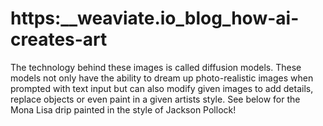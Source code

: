 # https:\_\_weaviate.io_blog_how-ai-creates-art

The technology behind these images is called diffusion models. These models not only have the ability to dream up photo-realistic images when prompted with text input but can also modify given images to add details, replace objects or even paint in a given artists style. See below for the Mona Lisa drip painted in the style of Jackson Pollock!
